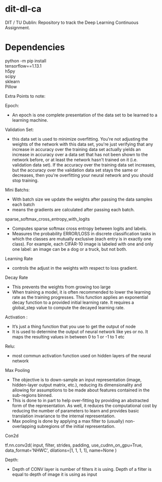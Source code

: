 # dit-dl-ca
DIT / TU Dublin: Repository to track the Deep Learning Continuous Assignment.

# Dependencies

python -m pip install \
  tensorflow==1.13.1 \
  h5py \
  scipy \
  sklearn \
  Pillow

Extra Points to note:

Epoch: 

* An epoch is one complete presentation of the data set to be learned to a learning machine.

Validation Set: 
* this data set is used to minimize overfitting. You're not adjusting the weights of the network with this data set, you're just verifying that any increase in accuracy over the training data set actually yields an increase in accuracy over a data set that has not been shown to the network before, or at least the network hasn't trained on it (i.e. validation data set). If the accuracy over the training data set increases, but the accuracy over the validation data set stays the same or decreases, then you're overfitting your neural network and you should stop training.

Mini Batchs:
* With batch size we update the weights after passing the data samples each batch
* means the gradients are calculated after passing each batch. 

sparse_softmax_cross_entropy_with_logits
* Computes sparse softmax cross entropy between logits and labels.
* Measures the probability ERROR/LOSS in discrete classification tasks in which the classes are mutually exclusive (each entry is in exactly one class). For example, each CIFAR-10 image is labeled with one and only one label: an image can be a dog or a truck, but not both.

Learning Rate

* controls the adjust in the weights with respect to loss gradient. 

Decay Rate

* This prevents the weights from growing too large  
* When training a model, it is often recommended to lower the learning rate as the training progresses. This function applies an exponential decay function to a provided initial learning rate. It requires a global_step value to compute the decayed learning rate.

Activation :

* It’s just a thing function that you use to get the output of node
* It is used to determine the output of neural network like yes or no. It maps the resulting values in between 0 to 1 or -1 to 1 etc

Relu:

* most commun activation function used on hidden layers of the neural network

Max Pooling

* The objective is to down-sample an input representation (image, hidden-layer output matrix, etc.), reducing its dimensionality and allowing for assumptions to be made about features contained in the sub-regions binned. 
* This is done to in part to help over-fitting by providing an abstracted form of the representation. As well, it reduces the computational cost by reducing the number of parameters to learn and provides basic translation invariance to the internal representation.
* Max pooling is done by applying a max filter to (usually) non-overlapping subregions of the initial representation.

Con2d

tf.nn.conv2d(
    input,
    filter,
    strides,
    padding,
    use_cudnn_on_gpu=True,
    data_format='NHWC',
    dilations=[1, 1, 1, 1],
    name=None
)

Depth:
* Depth of CONV layer is number of filters it is using. Depth of a filter is equal to depth of image it is using as input

